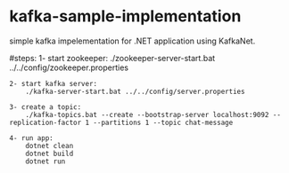 # kafka-sample-implementation
simple kafka impelementation for .NET application using KafkaNet.


#steps:
	1- start zookeeper:
		./zookeeper-server-start.bat ../../config/zookeeper.properties

	2- start kafka server:
		./kafka-server-start.bat ../../config/server.properties

	3- create a topic:
		./kafka-topics.bat --create --bootstrap-server localhost:9092 --replication-factor 1 --partitions 1 --topic chat-message

	4- run app:
		dotnet clean
		dotnet build
		dotnet run
